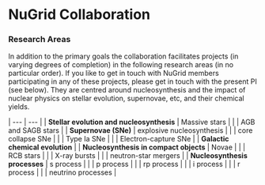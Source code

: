 # NuGrid Collaboration

### Research Areas
In addition to the primary goals the collaboration facilitates projects (in
varying degrees of completion) in the following research areas (in no
particular order). If you like to get in touch with NuGrid members
participating in any of these projects, please get in touch with the present PI
(see below). They are centred around nucleosynthesis and the impact of nuclear
physics on stellar evolution, supernovae, etc, and their chemical yields.

| ---                                       | ---                       | 
| **Stellar evolution and nucleosynthesis** | Massive stars             | 
|                                           | AGB and SAGB stars        | 
| **Supernovae (SNe)**                      | explosive nucleosynthesis | 
|                                           | core collapse SNe         | 
|                                           | Type Ia SNe               | 
|                                           | Electron-capture SNe      | 
| **Galactic chemical evolution**           | 
| **Nucleosynthesis in compact objects**    | Novae                     | 
|                                           | RCB stars                 | 
|                                           | X-ray bursts              | 
|                                           | neutron-star mergers      | 
| **Nucleosynthesis processes**             | s process                 | 
|                                           | p process                 | 
|                                           | rp process                | 
|                                           | i process                 | 
|                                           | r process                 | 
|                                           | neutrino processes        | 

